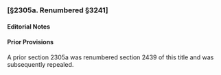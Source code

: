 ### [§2305a. Renumbered §3241] ###

#### **Editorial Notes** ####

#### Prior Provisions ####

A prior section 2305a was renumbered section 2439 of this title and was subsequently repealed.